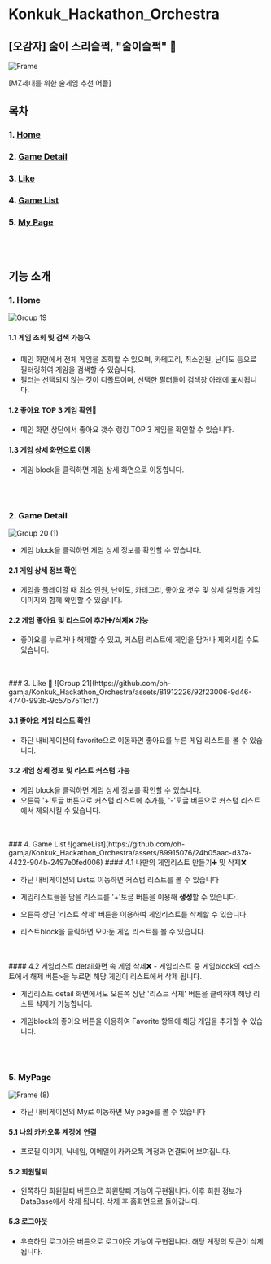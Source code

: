 # Konkuk_Hackathon_Orchestra
## [오감자] 술이 스리슬쩍, "술이슬쩍" 🍻
![Frame](https://github.com/oh-gamja/Konkuk_Hackathon_Orchestra/assets/89915076/c61f6641-8f98-46eb-8d7d-939612c32c72)

[MZ세대를 위한 술게임 추천 어플]


## 목차

### 1. [Home](#1-home)
### 2. [Game Detail](#2-game-detail)
### 3. [Like](#3-like)
### 4. [Game List](#4-game-list)
### 5. [My Page](#5-my-page)

<br>
<br>

## 기능 소개



### 1. Home
![Group 19](https://github.com/oh-gamja/Konkuk_Hackathon_Orchestra/assets/89915076/c275fa2d-5406-47c8-b718-bbf99e988bee)

#### 1.1 게임 조회 및 검색 가능🔍

- 메인 화면에서 전체 게임을 조회할 수 있으며, 카테고리, 최소인원, 난이도 등으로 필터링하여 게임을 검색할 수 있습니다.
- 필터는 선택되지 않는 것이 디폴트이며, 선택한 필터들이 검색창 아래에 표시됩니다.

#### 1.2 좋아요 TOP 3 게임 확인💟

- 메인 화면 상단에서 좋아요 갯수 랭킹 TOP 3 게임을 확인할 수 있습니다.

#### 1.3 게임 상세 화면으로 이동

- 게임 block을 클릭하면 게임 상세 화면으로 이동합니다.
<br>
<br>

### 2. Game Detail

![Group 20 (1)](https://github.com/oh-gamja/Konkuk_Hackathon_Orchestra/assets/81912226/a7f52c06-efc9-42dd-bcde-444ade692613)


- 게임 block을 클릭하면 게임 상세 정보를 확인할 수 있습니다.

#### 2.1 게임 상세 정보 확인

- 게임을 플레이할 때 최소 인원, 난이도, 카테고리, 좋아요 갯수 및 상세 설명을 게임 이미지와 함께 확인할 수 있습니다.

#### 2.2 게임 좋아요 및 리스트에 추가➕/삭제❌ 가능

- 좋아요를 누르거나 해제할 수 있고, 커스텀 리스트에 게임을 담거나 제외시킬 수도 있습니다.
<br>
<br>
### 3. Like 💟
![Group 21](https://github.com/oh-gamja/Konkuk_Hackathon_Orchestra/assets/81912226/92f23006-9d46-4740-993b-9c57b7511cf7)


#### 3.1 좋아요 게임 리스트 확인

- 하단 내비게이션의 favorite으로 이동하면 좋아요를 누른 게임 리스트를 볼 수 있습니다.

#### 3.2 게임 상세 정보 및 리스트 커스텀 가능

- 게임 block을 클릭하면 게임 상세 정보를 확인할 수 있습니다.
- 오른쪽 '+'토글 버튼으로 커스텀 리스트에 추가를, '-'토글 버튼으로 커스텀 리스트에서 제외시킬 수 있습니다.
<br>
<br>
### 4. Game List
![gameList](https://github.com/oh-gamja/Konkuk_Hackathon_Orchestra/assets/89915076/24b05aac-d37a-4422-904b-2497e0fed006)
#### 4.1 나만의 게임리스트 만들기➕ 및 삭제❌

- 하단 내비게이션의 List로 이동하면 커스텀 리스트를 볼 수 있습니다

- 게임리스트들을 담을 리스트를 '+'토글 버튼을 이용해 **생성**할 수 있습니다.

- 오른쪽 상단 '리스트 삭제' 버튼을 이용하여 게임리스트를 삭제할 수 있습니다.

- 리스트block을 클릭하면 모아둔 게임 리스트를 볼 수 있습니다.
<br>
<br>
#### 4.2 게임리스트 detail화면 속 게임 삭제❌
- 게임리스트 중 게임block의 <리스트에서 해제 버튼>을 누르면 해당 게임이 리스트에서 삭제 됩니다.

- 게임리스트 detail 화면에서도 오른쪽 상단 '리스트 삭제' 버튼을 클릭하여 해당 리스트 삭제가 가능합니다.

- 게임block의 좋아요 버튼을 이용하여 Favorite 항목에 해당 게임을 추가할 수 있습니다.
<br>
<br>

### 5. MyPage
![Frame (8)](https://github.com/oh-gamja/Konkuk_Hackathon_Orchestra/assets/89915076/dde819a2-4586-42ae-883d-c7d914302148)
- 하단 내비게이션의 My로 이동하면 My page를 볼 수 있습니다

#### 5.1 나의 카카오톡 계정에 연결
- 프로필 이미지, 닉네임, 이메일이 카카오톡 계정과 연결되어 보여집니다.

#### 5.2 회원탈퇴
- 왼쪽하단 회원탈퇴 버튼으로 회원탈퇴 기능이 구현됩니다. 이후 회원 정보가 DataBase에서 삭제 됩니다. 
삭제 후 홈화면으로 돌아갑니다.

#### 5.3 로그아웃
- 우측하단 로그아웃 버튼으로 로그아웃 기능이 구현됩니다. 해당 계정의 토큰이 삭제됩니다.
